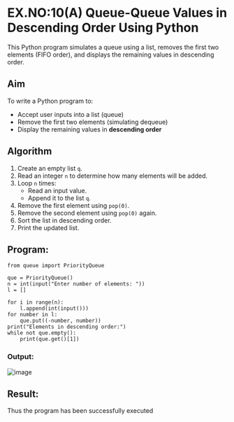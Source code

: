 # EX.NO:10(A) Queue-Queue Values in Descending Order Using Python 

This Python program simulates a queue using a list, removes the first two elements (FIFO order), and displays the remaining values in descending order.

## Aim

To write a Python program to:
- Accept user inputs into a list (queue)
- Remove the first two elements (simulating dequeue)
- Display the remaining values in **descending order**

## Algorithm

1. Create an empty list `q`.
2. Read an integer `n` to determine how many elements will be added.
3. Loop `n` times:
   - Read an input value.
   - Append it to the list `q`.
4. Remove the first element using `pop(0)`.
5. Remove the second element using `pop(0)` again.
6. Sort the list in descending order.
7. Print the updated list.

## Program: 
```
from queue import PriorityQueue 

que = PriorityQueue() 
n = int(input("Enter number of elements: ")) 
l = [] 

for i in range(n): 
    l.append(int(input()))
for number in l: 
    que.put((-number, number)) 
print("Elements in descending order:")
while not que.empty(): 
    print(que.get()[1])

```
### Output:
![image](https://github.com/user-attachments/assets/23ee2114-8645-4393-8730-9e76661d1e18)

## Result:
Thus the program has been successfully executed
